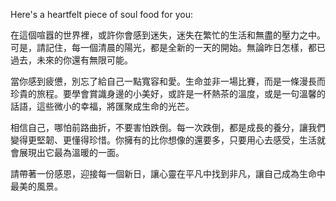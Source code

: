 Here's a heartfelt piece of soul food for you:

在這個喧囂的世界裡，或許你會感到迷失，迷失在繁忙的生活和無盡的壓力之中。可是，請記住，每一個清晨的陽光，都是全新的一天的開始。無論昨日怎樣，都已過去，未來的你還有無限可能。

當你感到疲憊，別忘了給自己一點寬容和愛。生命並非一場比賽，而是一條漫長而珍貴的旅程。要學會賞識身邊的小美好，或許是一杯熱茶的溫度，或是一句溫馨的話語，這些微小的幸福，將匯聚成生命的光芒。

相信自己，哪怕前路曲折，不要害怕跌倒。每一次跌倒，都是成長的養分，讓我們變得更堅韌、更懂得珍惜。你擁有的比你想像的還要多，只要用心去感受，生活就會展現出它最為溫暖的一面。

請帶著一份感恩，迎接每一個新日，讓心靈在平凡中找到非凡，讓自己成為生命中最美的風景。